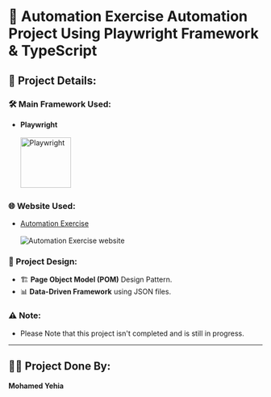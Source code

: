 
# 🚀 Automation Exercise Automation Project Using Playwright Framework & TypeScript  

## 📌 Project Details:  

### 🛠️ Main Framework Used:  
* **Playwright**  
  <br><img height="100" title="Playwright" src="https://playwright.dev/img/playwright-logo.svg">  

### 🌐 Website Used:  
* [Automation Exercise](https://automationexercise.com/)  
  <br><img alt="Automation Exercise website" src="/static/images/home/logo.png">  

### 🧩 Project Design:  
* 🏗️ **Page Object Model (POM)** Design Pattern.  
* 📊 **Data-Driven Framework** using JSON files.  

### ⚠️ Note:  
* Please Note that this project isn't completed and is still in progress.  

---

## 👨‍💻 Project Done By:  
**Mohamed Yehia**  

